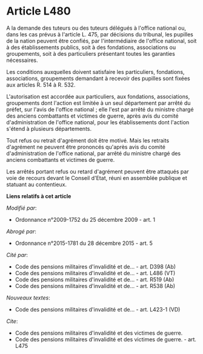 # Article L480

A la demande des tuteurs ou des tuteurs délégués à l'office national ou, dans les cas prévus à l'article L. 475, par
décisions du tribunal, les pupilles de la nation peuvent être confiés, par l'intermédiaire de l'office national, soit à des
établissements publics, soit à des fondations, associations ou groupements, soit à des particuliers présentant toutes les
garanties nécessaires. 

Les conditions auxquelles doivent satisfaire les particuliers, fondations, associations, groupements demandant à recevoir des
pupilles sont fixées aux articles R. 514 à R. 532.

L'autorisation est accordée aux particuliers, aux fondations, associations, groupements dont l'action est limitée à un seul
département par arrêté du préfet, sur l'avis de l'office national ; elle l'est par arrêté du ministre chargé des anciens
combattants et victimes de guerre, après avis du comité d'administration de l'office national, pour les établissements dont
l'action s'étend à plusieurs départements. 

Tout refus ou retrait d'agrément doit être motivé. Mais les retraits d'agrément ne peuvent être prononcés qu'après avis du
comité d'administration de l'office national, par arrêté du ministre chargé des anciens combattants et victimes de guerre. 

Les arrêtés portant refus ou retard d'agrément peuvent être attaqués par voie de recours devant le Conseil d'Etat, réuni en
assemblée publique et statuant au contentieux.

**Liens relatifs à cet article**

_Modifié par_:

  - Ordonnance n°2009-1752 du 25 décembre 2009 - art. 1

_Abrogé par_:

  - Ordonnance n°2015-1781 du 28 décembre 2015 - art. 5

_Cité par_:

  - Code des pensions militaires d'invalidité et de... - art. D398 (Ab)
  - Code des pensions militaires d'invalidité et de... - art. L486 (VT)
  - Code des pensions militaires d'invalidité et de... - art. R519 (Ab)
  - Code des pensions militaires d'invalidité et de... - art. R538 (Ab)

_Nouveaux textes_:

  - Code des pensions militaires d'invalidité et de... - art. L423-1 (VD)

_Cite_:

  - Code des pensions militaires d'invalidité et des victimes de guerre.
  - Code des pensions militaires d'invalidité et des victimes de guerre. - art. L475
